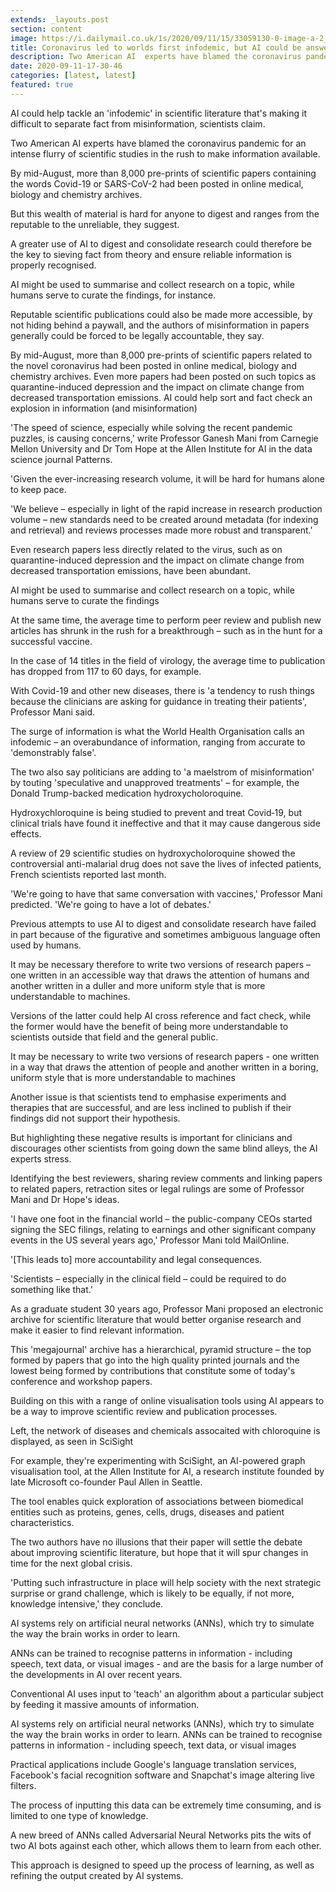 ```yaml
---
extends: _layouts.post
section: content
image: https://i.dailymail.co.uk/1s/2020/09/11/15/33059130-0-image-a-2_1599834639645.jpg 
title: Coronavirus led to worlds first infodemic, but AI could be answer 
description: Two American AI  experts have blamed the coronavirus pandemic for an intense flurry of published results of scientific studies. 
date: 2020-09-11-17-30-46 
categories: [latest, latest] 
featured: true 
--- 
```

AI could help tackle an 'infodemic' in scientific literature that's making it difficult to separate fact from misinformation, scientists claim. 

Two American AI experts have blamed the coronavirus pandemic for an intense flurry of scientific studies in the rush to make information available. 

By mid-August, more than 8,000 pre-prints of scientific papers containing the words Covid-19 or SARS-CoV-2 had been posted in online medical, biology and chemistry archives. 

But this wealth of material is hard for anyone to digest and ranges from the reputable to the unreliable, they suggest. 

A greater use of AI to digest and consolidate research could therefore be the key to sieving fact from theory and ensure reliable information is properly recognised. 

AI might be used to summarise and collect research on a topic, while humans serve to curate the findings, for instance. 

Reputable scientific publications could also be made more accessible, by not hiding behind a paywall, and the authors of misinformation in papers generally could be forced to be legally accountable, they say.

By mid-August, more than 8,000 pre-prints of scientific papers related to the novel coronavirus had been posted in online medical, biology and chemistry archives. Even more papers had been posted on such topics as quarantine-induced depression and the impact on climate change from decreased transportation emissions. AI could help sort and fact check an explosion in information (and misinformation) 

'The speed of science, especially while solving the recent pandemic puzzles, is causing concerns,' write Professor Ganesh Mani from Carnegie Mellon University and Dr Tom Hope at the Allen Institute for AI in the data science journal Patterns.

'Given the ever-increasing research volume, it will be hard for humans alone to keep pace.

'We believe – especially in light of the rapid increase in research production volume – new standards need to be created around metadata (for indexing and retrieval) and reviews processes made more robust and transparent.' 

Even research papers less directly related to the virus, such as on quarantine-induced depression and the impact on climate change from decreased transportation emissions, have been abundant. 

AI might be used to summarise and collect research on a topic, while humans serve to curate the findings 

At the same time, the average time to perform peer review and publish new articles has shrunk in the rush for a breakthrough – such as in the hunt for a successful vaccine. 

In the case of 14 titles in the field of virology, the average time to publication has dropped from 117 to 60 days, for example. 

With Covid-19 and other new diseases, there is 'a tendency to rush things because the clinicians are asking for guidance in treating their patients', Professor Mani said.

The surge of information is what the World Health Organisation calls an infodemic – an overabundance of information, ranging from accurate to 'demonstrably false'.  

The two also say politicians are adding to 'a maelstrom of misinformation' by touting 'speculative and unapproved treatments' – for example, the Donald Trump-backed medication hydroxycholoroquine.

Hydroxychloroquine is being studied to prevent and treat Covid‑19, but clinical trials have found it ineffective and that it may cause dangerous side effects.

A review of 29 scientific studies on hydroxycholoroquine showed the controversial anti-malarial drug does not save the lives of infected patients, French scientists reported last month.  

'We're going to have that same conversation with vaccines,' Professor Mani predicted. 'We're going to have a lot of debates.'           

Previous attempts to use AI to digest and consolidate research have failed in part because of the figurative and sometimes ambiguous language often used by humans. 

It may be necessary therefore to write two versions of research papers – one written in an accessible way that draws the attention of humans and another written in a duller and more uniform style that is more understandable to machines.

Versions of the latter could help AI cross reference and fact check, while the former would have the benefit of being more understandable to scientists outside that field and the general public.  

It may be necessary to write two versions of research papers - one written in a way that draws the attention of people and another written in a boring, uniform style that is more understandable to machines

Another issue is that scientists tend to emphasise experiments and therapies that are successful, and are less inclined to publish if their findings did not support their hypothesis.

But highlighting these negative results is important for clinicians and discourages other scientists from going down the same blind alleys, the AI experts stress. 

Identifying the best reviewers, sharing review comments and linking papers to related papers, retraction sites or legal rulings are some of Professor Mani and Dr Hope's ideas.   

'I have one foot in the financial world – the public-company CEOs started signing the SEC filings, relating to earnings and other significant company events in the US several years ago,' Professor Mani told MailOnline.

'[This leads to] more accountability and legal consequences.

'Scientists – especially in the clinical field – could be required to do something like that.' 

As a graduate student 30 years ago, Professor Mani proposed an electronic archive for scientific literature that would better organise research and make it easier to find relevant information. 

This 'megajournal' archive has a hierarchical, pyramid structure – the top formed by papers that go into the high quality printed journals and the lowest being formed by contributions that constitute some of today's conference and workshop papers.

Building on this with a range of online visualisation tools using AI appears to be a way to improve scientific review and publication processes. 

Left, the network of diseases and chemicals assocaited with chloroquine is displayed, as seen in SciSight

For example, they're experimenting with SciSight, an AI-powered graph visualisation tool, at the Allen Institute for AI, a research institute founded by late Microsoft co-founder Paul Allen in Seattle. 

The tool enables quick exploration of associations between biomedical entities such as proteins, genes, cells, drugs, diseases and patient characteristics.          

The two authors have no illusions that their paper will settle the debate about improving scientific literature, but hope that it will spur changes in time for the next global crisis.

'Putting such infrastructure in place will help society with the next strategic surprise or grand challenge, which is likely to be equally, if not more, knowledge intensive,' they conclude.                 

AI systems rely on artificial neural networks (ANNs), which try to simulate the way the brain works in order to learn.

ANNs can be trained to recognise patterns in information - including speech, text data, or visual images - and are the basis for a large number of the developments in AI over recent years.

Conventional AI uses input to 'teach' an algorithm about a particular subject by feeding it massive amounts of information.   

AI systems rely on artificial neural networks (ANNs), which try to simulate the way the brain works in order to learn. ANNs can be trained to recognise patterns in information - including speech, text data, or visual images

Practical applications include Google's language translation services, Facebook's facial recognition software and Snapchat's image altering live filters.

The process of inputting this data can be extremely time consuming, and is limited to one type of knowledge. 

A new breed of ANNs called Adversarial Neural Networks pits the wits of two AI bots against each other, which allows them to learn from each other. 

This approach is designed to speed up the process of learning, as well as refining the output created by AI systems. 

